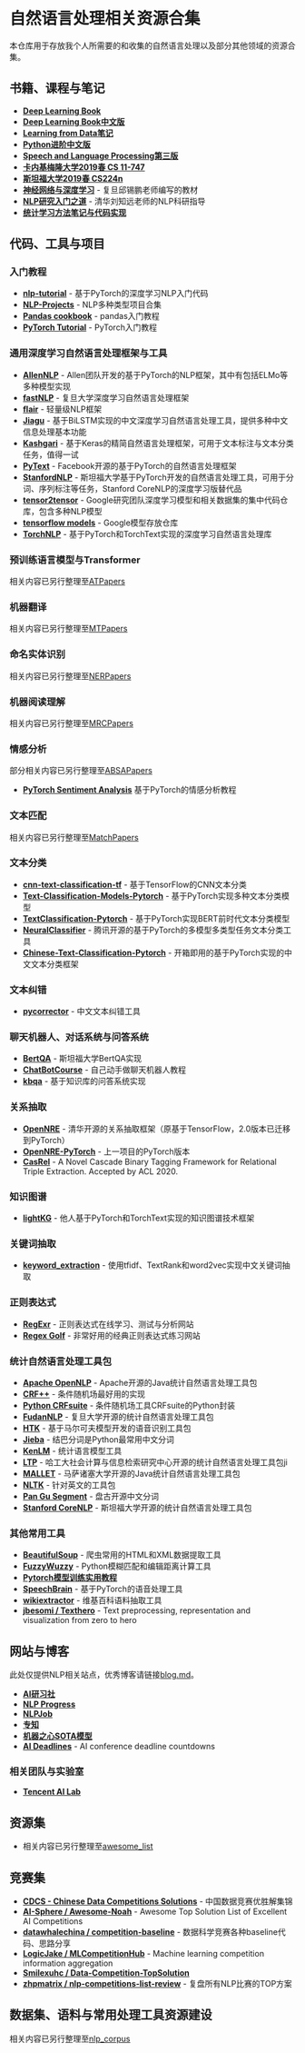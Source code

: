 # 自然语言处理相关资源合集
本仓库用于存放我个人所需要的和收集的自然语言处理以及部分其他领域的资源合集。

## 书籍、课程与笔记
- [**Deep Learning Book**](https://www.deeplearningbook.org)
- [**Deep Learning Book中文版**](https://github.com/exacity/deeplearningbook-chinese)
- [**Learning from Data笔记**](https://github.com/Doraemonzzz/Learning-from-data)
- [**Python进阶中文版**](https://github.com/eastlakeside/interpy-zh)
- [**Speech and Language Processing第三版**](https://web.stanford.edu/~jurafsky/slp3/)
- [**卡内基梅隆大学2019春 CS 11-747**](http://phontron.com/class/nn4nlp2019/index.html)
- [**斯坦福大学2019春 CS224n**](http://web.stanford.edu/class/cs224n/)
- [**神经网络与深度学习**](https://nndl.github.io) - 复旦邱锡鹏老师编写的教材
- [**NLP研究入门之道**](https://github.com/zibuyu/research_tao) - 清华刘知远老师的NLP科研指导
- [**统计学习方法笔记与代码实现**](https://github.com/fengdu78/lihang-code)

## 代码、工具与项目
### 入门教程
- [**nlp-tutorial**](https://github.com/lyeoni/nlp-tutorial) - 基于PyTorch的深度学习NLP入门代码
- [**NLP-Projects**](https://github.com/gaoisbest/NLP-Projects) - NLP多种类型项目合集
- [**Pandas cookbook**](https://github.com/jvns/pandas-cookbook) - pandas入门教程
- [**PyTorch Tutorial**](https://github.com/yunjey/pytorch-tutorial) - PyTorch入门教程

### 通用深度学习自然语言处理框架与工具
- [**AllenNLP**](https://allennlp.org) - Allen团队开发的基于PyTorch的NLP框架，其中有包括ELMo等多种模型实现
- [**fastNLP**](https://github.com/fastnlp/fastNLP) - 复旦大学深度学习自然语言处理框架
- [**flair**](https://github.com/zalandoresearch/flair) - 轻量级NLP框架
- [**Jiagu**](https://github.com/ownthink/Jiagu) - 基于BiLSTM实现的中文深度学习自然语言处理工具，提供多种中文信息处理基本功能
- [**Kashgari**](https://github.com/BrikerMan/Kashgari) - 基于Keras的精简自然语言处理框架，可用于文本标注与文本分类任务，值得一试
- [**PyText**](https://github.com/facebookresearch/pytext) - Facebook开源的基于PyTorch的自然语言处理框架
- [**StanfordNLP**](https://stanfordnlp.github.io/stanfordnlp/index.html) - 斯坦福大学基于PyTorch开发的自然语言处理工具，可用于分词、序列标注等任务，Stanford CoreNLP的深度学习版替代品
- [**tensor2tensor**](https://github.com/tensorflow/tensor2tensor) - Google研究团队深度学习模型和相关数据集的集中代码仓库，包含多种NLP模型
- [**tensorflow models**](https://github.com/tensorflow/models) - Google模型存放仓库
- [**TorchNLP**](https://github.com/kolloldas/torchnlp) - 基于PyTorch和TorchText实现的深度学习自然语言处理库

### 预训练语言模型与Transformer
相关内容已另行整理至[ATPapers](https://github.com/ZhengZixiang/ATPapers)

### 机器翻译
相关内容已另行整理至[MTPapers](https://github.com/ZhengZixiang/MTPapers)

### 命名实体识别
相关内容已另行整理至[NERPapers](https://github.com/ZhengZixiang/NERPapers)

### 机器阅读理解
相关内容已另行整理至[MRCPapers](https://github.com/ZhengZixiang/MRCPapers)

### 情感分析
部分相关内容已另行整理至[ABSAPapers](https://github.com/ZhengZixiang/ABSAPapers)
- [**PyTorch Sentiment Analysis**](https://github.com/bentrevett/pytorch-sentiment-analysis) 基于PyTorch的情感分析教程
 
### 文本匹配
相关内容已另行整理至[MatchPapers](https://github.com/ZhengZixiang/MatchPapers)

### 文本分类
- [**cnn-text-classification-tf**](https://github.com/dennybritz/cnn-text-classification-tf) - 基于TensorFlow的CNN文本分类
- [**Text-Classification-Models-Pytorch**](https://github.com/AnubhavGupta3377/Text-Classification-Models-Pytorch) - 基于PyTorch实现多种文本分类模型
- [**TextClassification-Pytorch**](https://github.com/songyingxin/TextClassification-Pytorch) - 基于PyTorch实现BERT前时代文本分类模型
- [**NeuralClassifier**](https://github.com/Tencent/NeuralNLP-NeuralClassifier) - 腾讯开源的基于PyTorch的多模型多类型任务文本分类工具
- [**Chinese-Text-Classification-Pytorch**](https://github.com/649453932/Chinese-Text-Classification-Pytorch) - 开箱即用的基于PyTorch实现的中文文本分类框架

### 文本纠错
- [**pycorrector**](https://github.com/shibing624/pycorrector) - 中文文本纠错工具

### 聊天机器人、对话系统与问答系统
- [**BertQA**](https://github.com/ankit-ai/BertQA-Attention-on-Steroids) - 斯坦福大学BertQA实现
- [**ChatBotCourse**](https://github.com/warmheartli/ChatBotCourse) - 自己动手做聊天机器人教程
- [**kbqa**](https://github.com/wavewangyue/kbqa) - 基于知识库的问答系统实现

### 关系抽取
- [**OpenNRE**](https://github.com/thunlp/OpenNRE) - 清华开源的关系抽取框架（原基于TensorFlow，2.0版本已迁移到PyTorch）
- [**OpenNRE-PyTorch**](https://github.com/ShulinCao/OpenNRE-PyTorch) - 上一项目的PyTorch版本
- [**CasRel**](https://github.com/weizhepei/CasRel) - A Novel Cascade Binary Tagging Framework for Relational Triple Extraction. Accepted by ACL 2020.

### 知识图谱
- [**lightKG**](https://github.com/smilelight/lightKG) - 他人基于PyTorch和TorchText实现的知识图谱技术框架

### 关键词抽取
- [**keyword_extraction**](https://github.com/AimeeLee77/keyword_extraction) - 使用tfidf、TextRank和word2vec实现中文关键词抽取

### 正则表达式
- [**RegExr**](https://regexr.com/) - 正则表达式在线学习、测试与分析网站
- [**Regex Golf**](https://alf.nu/RegexGolf#accesstoken=W0EXx2_lRAMoEeGUVQBx) - 非常好用的经典正则表达式练习网站

### 统计自然语言处理工具包
- [**Apache OpenNLP**](http://opennlp.apache.org/) - Apache开源的Java统计自然语言处理工具包
- [**CRF++**](https://taku910.github.io/crfpp/) - 条件随机场最好用的实现
- [**Python CRFsuite**](https://github.com/scrapinghub/python-crfsuite) - 条件随机场工具CRFsuite的Python封装
- [**FudanNLP**](https://github.com/FudanNLP/fnlp) - 复旦大学开源的统计自然语言处理工具包
- [**HTK**](http://htk.eng.cam.ac.uk) - 基于马尔可夫模型开发的语音识别工具包
- [**Jieba**](https://github.com/fxsjy/jieba) - 结巴分词是Python最常用中文分词
- [**KenLM**](https://kheafield.com/code/kenlm/) - 统计语言模型工具
- [**LTP**](https://ltp.readthedocs.io/zh_CN/latest/index.html) -  哈工大社会计算与信息检索研究中心开源的统计自然语言处理工具包ji
- [**MALLET**](http://mallet.cs.umass.edu) - 马萨诸塞大学开源的Java统计自然语言处理工具包
- [**NLTK**](http://www.nltk.org) - 针对英文的工具包
- [**Pan Gu Segment**](https://archive.codeplex.com/?p=pangusegment) - 盘古开源中文分词
- [**Stanford CoreNLP**](https://nlp.stanford.edu/software/) - 斯坦福大学开源的统计自然语言处理工具包

### 其他常用工具
- [**BeautifulSoup**](https://www.crummy.com/software/BeautifulSoup/bs4/doc.zh/) - 爬虫常用的HTML和XML数据提取工具
- [**FuzzyWuzzy**](https://github.com/seatgeek/fuzzywuzzy) - Python模糊匹配和编辑距离计算工具
- [**Pytorch模型训练实用教程**](https://github.com/TingsongYu/PyTorch_Tutorial)
- [**SpeechBrain**](https://speechbrain.github.io) - 基于PyTorch的语音处理工具
- [**wikiextractor**](https://github.com/attardi/wikiextractor) - 维基百科语料抽取工具
- [**jbesomi / Texthero**](https://github.com/jbesomi/texthero) - Text preprocessing, representation and visualization from zero to hero

## 网站与博客
此处仅提供NLP相关站点，优秀博客请链接[blog.md](https://github.com/ZhengZixiang/nlp_resource/blob/master/blog.md)。
- [**AI研习社**](https://www.yanxishe.com)
- [**NLP Progress**](https://nlpprogress.com/)
- [**NLPJob**](http://www.nlpjob.com)
- [**专知**](https://www.zhuanzhi.ai)
- [**机器之心SOTA模型**](https://www.jiqizhixin.com/sota)
- [**AI Deadlines**](https://github.com/abhshkdz/ai-deadlines) - AI conference deadline countdowns
### 相关团队与实验室
- [**Tencent AI Lab**](https://ai.tencent.com/ailab/nlp/)

## 资源集
- 相关内容已另行整理至[awesome_list](https://github.com/ZhengZixiang/nlp_resource/blob/master/awesome_list.md)

## 竞赛集
- [**CDCS - Chinese Data Competitions Solutions**](https://github.com/geekinglcq/CDCS) - 中国数据竞赛优胜解集锦
- [**AI-Sphere / Awesome-Noah**](https://github.com/AI-Sphere/Awesome-Noah) - Awesome Top Solution List of Excellent AI Competitions
- [**datawhalechina / competition-baseline**](https://github.com/datawhalechina/competition-baseline) - 数据科学竞赛各种baseline代码、思路分享
- [**LogicJake / MLCompetitionHub**](https://github.com/LogicJake/MLCompetitionHub) - Machine learning competition information aggregation
- [**Smilexuhc / Data-Competition-TopSolution**](https://github.com/Smilexuhc/Data-Competition-TopSolution)
- [**zhpmatrix / nlp-competitions-list-review**](https://github.com/zhpmatrix/nlp-competitions-list-review) - 复盘所有NLP比赛的TOP方案

## 数据集、语料与常用处理工具资源建设
相关内容已另行整理至[nlp_corpus](https://github.com/ZhengZixiang/nlp_corpus)

